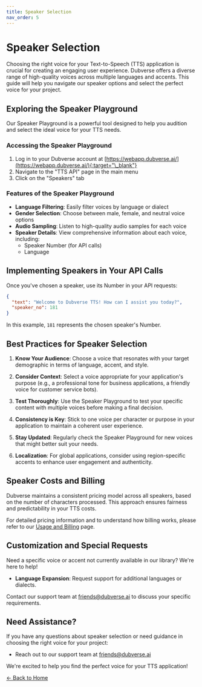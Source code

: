 ```yaml
---
title: Speaker Selection
nav_order: 5
---
```


# Speaker Selection

Choosing the right voice for your Text-to-Speech (TTS) application is crucial for creating an engaging user experience. Dubverse offers a diverse range of high-quality voices across multiple languages and accents. This guide will help you navigate our speaker options and select the perfect voice for your project.

## Exploring the Speaker Playground

Our Speaker Playground is a powerful tool designed to help you audition and select the ideal voice for your TTS needs.

### Accessing the Speaker Playground

1. Log in to your Dubverse account at [https://webapp.dubverse.ai/](https://webapp.dubverse.ai/){:target="\_blank"}
2. Navigate to the "TTS API" page in the main menu
3. Click on the "Speakers" tab

### Features of the Speaker Playground

- **Language Filtering**: Easily filter voices by language or dialect
- **Gender Selection**: Choose between male, female, and neutral voice options
- **Audio Sampling**: Listen to high-quality audio samples for each voice
- **Speaker Details**: View comprehensive information about each voice, including:
  - Speaker Number (for API calls)
  - Language

## Implementing Speakers in Your API Calls

Once you've chosen a speaker, use its Number in your API requests:

```json
{
  "text": "Welcome to Dubverse TTS! How can I assist you today?",
  "speaker_no": 181
}
```

In this example, `181` represents the chosen speaker's Number.

## Best Practices for Speaker Selection

1. **Know Your Audience**: Choose a voice that resonates with your target demographic in terms of language, accent, and style.

2. **Consider Context**: Select a voice appropriate for your application's purpose (e.g., a professional tone for business applications, a friendly voice for customer service bots).

3. **Test Thoroughly**: Use the Speaker Playground to test your specific content with multiple voices before making a final decision.

4. **Consistency is Key**: Stick to one voice per character or purpose in your application to maintain a coherent user experience.

5. **Stay Updated**: Regularly check the Speaker Playground for new voices that might better suit your needs.

6. **Localization**: For global applications, consider using region-specific accents to enhance user engagement and authenticity.

## Speaker Costs and Billing

Dubverse maintains a consistent pricing model across all speakers, based on the number of characters processed. This approach ensures fairness and predictability in your TTS costs.

For detailed pricing information and to understand how billing works, please refer to our [Usage and Billing](usage-billing.md) page.

## Customization and Special Requests

Need a specific voice or accent not currently available in our library? We're here to help!

- **Language Expansion**: Request support for additional languages or dialects.

Contact our support team at friends@dubverse.ai to discuss your specific requirements.

## Need Assistance?

If you have any questions about speaker selection or need guidance in choosing the right voice for your project:

- Reach out to our support team at friends@dubverse.ai

We're excited to help you find the perfect voice for your TTS application!

[← Back to Home](../index.md)
